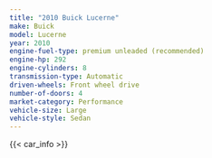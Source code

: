 ```yaml
---
title: "2010 Buick Lucerne"
make: Buick
model: Lucerne
year: 2010
engine-fuel-type: premium unleaded (recommended)
engine-hp: 292
engine-cylinders: 8
transmission-type: Automatic
driven-wheels: Front wheel drive
number-of-doors: 4
market-category: Performance
vehicle-size: Large
vehicle-style: Sedan
---
```


{{< car_info >}}
